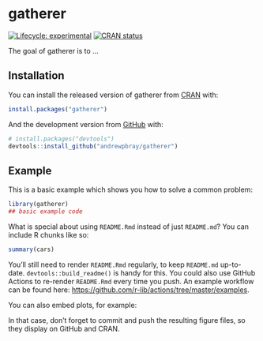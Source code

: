 
<!-- README.md is generated from README.Rmd. Please edit that file -->

# gatherer

<!-- badges: start -->

[![Lifecycle:
experimental](https://img.shields.io/badge/lifecycle-experimental-orange.svg)](https://www.tidyverse.org/lifecycle/#experimental)
[![CRAN
status](https://www.r-pkg.org/badges/version/gatherer)](https://CRAN.R-project.org/package=gatherer)
<!-- badges: end -->

The goal of gatherer is to …

## Installation

You can install the released version of gatherer from
[CRAN](https://CRAN.R-project.org) with:

``` r
install.packages("gatherer")
```

And the development version from [GitHub](https://github.com/) with:

``` r
# install.packages("devtools")
devtools::install_github("andrewpbray/gatherer")
```

## Example

This is a basic example which shows you how to solve a common problem:

``` r
library(gatherer)
## basic example code
```

What is special about using `README.Rmd` instead of just `README.md`?
You can include R chunks like so:

``` r
summary(cars)
```

You’ll still need to render `README.Rmd` regularly, to keep `README.md`
up-to-date. `devtools::build_readme()` is handy for this. You could also
use GitHub Actions to re-render `README.Rmd` every time you push. An
example workflow can be found here:
<https://github.com/r-lib/actions/tree/master/examples>.

You can also embed plots, for example:

In that case, don’t forget to commit and push the resulting figure
files, so they display on GitHub and CRAN.
